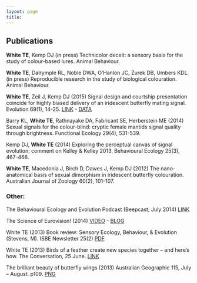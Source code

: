 ```yaml
---
layout: page
title: 
---
```


## Publications

**White TE**, Kemp DJ (in press) Technicolor deceit: a sensory basis for the study of colour-based lures. Animal Behaviour.

**White TE**, Dalrymple RL, Noble DWA, O’Hanlon JC, Zurek DB, Umbers KDL. (in press) Reproducible research in the study of biological colouration. Animal Behaviour.

**White TE**, Zeil J, Kemp DJ (2015) Signal design and courtship presentation coincide for highly biased delivery of an iridescent butterfly mating signal. Evolution 69(1), 14-25. [LINK](http://dx.doi.org/10.1111/evo.12551) - [DATA](http://dx.doi.org/10.5061/dryad.3hk2v)

Barry KL, **White TE**, Rathnayake DA, Fabricant SE, Herberstein ME (2014) Sexual signals for the colour-blind: cryptic female mantids signal quality through brightness. Functional Ecology 29(4), 531-539. 

Kemp DJ, **White TE**  (2014) Exploring the perceptual canvas of signal evolution: comment on Kelley & Kelley 2013. Behavioural Ecology 25(3), 467-468. 

**White TE**,  Macedonia J, Birch D, Dawes J, Kemp DJ (2012) The nano-anatomical basis of sexual dimorphism in iridescent butterfly colouration. Australian Journal of Zoology 60(2), 101-107.

### Other:

The Behavioural Ecology and Evolution Podcast (Beepcast; July 2014) [LINK](http://thebeepcast.blogspot.com/2014/08/beepcast-july-2014.html)

The Science of Eurovision! (2014) [VIDEO](http://www.sbs.com.au/news/article/2014/05/06/scientists-analyse-paradox-eurovision) - [BLOG](http://thescienceofeurovision.wordpress.com/)

White TE (2013) Book review: Sensory Ecology, Behaviour, & Evolution (Stevens, M). ISBE Newsletter 25(2) [PDF](https://docs.google.com/uc?export=download&id=0BzLI1jZMpYylMGVZNGdoWms2WWs)

White TE (2013) Birds of a feather create new species together – and here’s how. The Conversation, 25 June. [LINK](http://bit.ly/17yxufr)

The brilliant beauty of butterfly wings (2013) Australian Geographic 115, July – August. p109. [PNG](https://docs.google.com/uc?export=download&id=0BzLI1jZMpYylQW03UFM0NWk1dFE)
